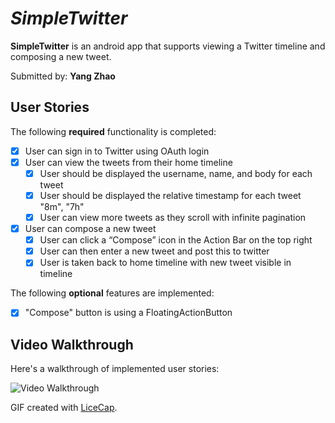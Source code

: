 # *SimpleTwitter*

**SimpleTwitter** is an android app that supports viewing a Twitter timeline and composing a new tweet.

Submitted by: **Yang Zhao**

## User Stories

The following **required** functionality is completed:

* [x] User can sign in to Twitter using OAuth login
* [x] User can view the tweets from their home timeline
    * [x] User should be displayed the username, name, and body for each tweet
    * [x] User should be displayed the relative timestamp for each tweet "8m", "7h"
    * [x] User can view more tweets as they scroll with infinite pagination
* [x] User can compose a new tweet
    * [x] User can click a “Compose” icon in the Action Bar on the top right
    * [x] User can then enter a new tweet and post this to twitter
    * [x] User is taken back to home timeline with new tweet visible in timeline

The following **optional** features are implemented:

* [x] "Compose" button is using a FloatingActionButton


## Video Walkthrough

Here's a walkthrough of implemented user stories:

<img src='http://i.imgur.com/BcM5RTb.gif' title='Video Walkthrough' width='' alt='Video Walkthrough' />

GIF created with [LiceCap](http://www.cockos.com/licecap/).